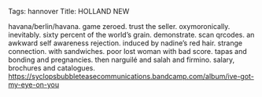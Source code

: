 Tags: hannover
Title: HOLLAND NEW
  
havana/berlin/havana. game zeroed. trust the seller. oxymoronically. inevitably. sixty percent of the world’s grain. demonstrate. scan qrcodes. an awkward self awareness rejection. induced by nadine’s red hair. strange connection. with sandwiches. poor lost woman with bad score. tapas and bonding and pregnancies. then narguilé and salah and firmino. salary, brochures and catalogues.
<https://syclopsbubbleteasecommunications.bandcamp.com/album/ive-got-my-eye-on-you>